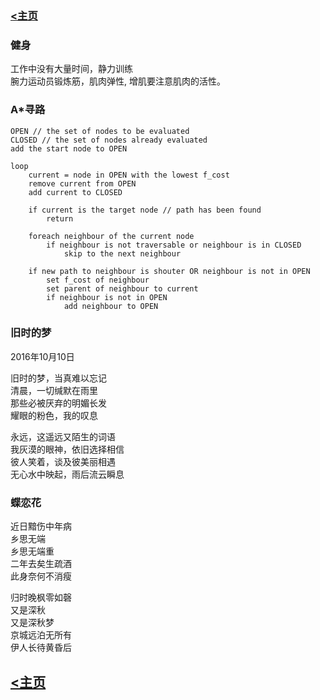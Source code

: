 
### [<主页](https://www.wangdekui.com/)


### 健身
工作中没有大量时间，静力训练  
腕力运动员锻炼筋，肌肉弹性, 增肌要注意肌肉的活性。  

### A*寻路
```
OPEN // the set of nodes to be evaluated  
CLOSED // the set of nodes already evaluated  
add the start node to OPEN  

loop  
    current = node in OPEN with the lowest f_cost  
    remove current from OPEN  
    add current to CLOSED  

    if current is the target node // path has been found  
        return  

    foreach neighbour of the current node  
        if neighbour is not traversable or neighbour is in CLOSED  
            skip to the next neighbour  

    if new path to neighbour is shouter OR neighbour is not in OPEN  
        set f_cost of neighbour  
        set parent of neighbour to current  
        if neighbour is not in OPEN  
            add neighbour to OPEN  
```

### 旧时的梦
2016年10月10日  

旧时的梦，当真难以忘记  
清晨，一切缄默在雨里  
那些必被厌弃的明媚长发  
耀眼的粉色，我的叹息  


永远，这遥远又陌生的词语  
我灰漠的眼神，依旧选择相信  
彼人笑着，谈及彼美丽相遇  
无心水中映起，雨后流云瞬息  

### 蝶恋花
近日黯伤中年病  
乡思无端  
乡思无端重  
二年去矣生疏酒  
此身奈何不消瘦  


归时晚枫零如磬  
又是深秋  
又是深秋梦  
京城远泊无所有  
伊人长待黄昏后  

## [<主页](https://www.wangdekui.com/)